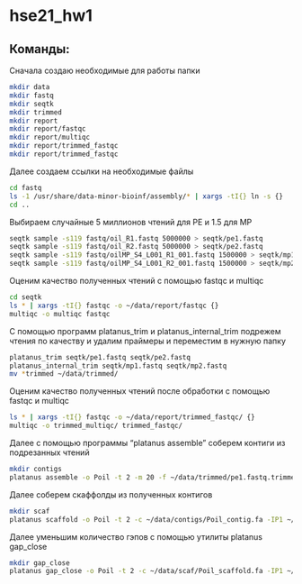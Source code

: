 # hse21_hw1

## **Команды:**

Сначала создаю необходимые для работы папки
```bash
mkdir data
mkdir fastq
mkdir seqtk
mkdir trimmed
mkdir report
mkdir report/fastqc
mkdir report/multiqc
mkdir report/trimmed_fastqc
mkdir report/trimmed_fastqc
```

Далее создаем ссылки на необходимые файлы
```bash
cd fastq
ls -1 /usr/share/data-minor-bioinf/assembly/* | xargs -tI{} ln -s {}
cd ..
```

Выбираем случайные 5 миллионов чтений для PE и 1.5 для MP
```bash
seqtk sample -s119 fastq/oil_R1.fastq 5000000 > seqtk/pe1.fastq
seqtk sample -s119 fastq/oil_R2.fastq 5000000 > seqtk/pe2.fastq
seqtk sample -s119 fastq/oilMP_S4_L001_R1_001.fastq 1500000 > seqtk/mp1.fastq
seqtk sample -s119 fastq/oilMP_S4_L001_R2_001.fastq 1500000 > seqtk/mp2.fastq 
```

Оценим качество полученных чтений с помощью fastqc и multiqc
```bash
cd seqtk
ls * | xargs -tI{} fastqc -o ~/data/report/fastqc {}
multiqc -o multiqc fastqc
```

С помощью программ platanus_trim и platanus_internal_trim подрежем чтения по качеству и удалим праймеры 
и переместим в нужную папку
```bash
platanus_trim seqtk/pe1.fastq seqtk/pe2.fastq
platanus_internal_trim seqtk/mp1.fastq seqtk/mp2.fastq
mv *trimmed ~/data/trimmed/
```

Оценим качество полученных чтений после обработки с помощью fastqc и multiqc
```bash
ls * | xargs -tI{} fastqc -o ~/data/report/trimmed_fastqc/ {}
multiqc -o trimmed_multiqc/ trimmed_fastqc/
```

Далее с помощью программы “platanus assemble” соберем контиги из подрезанных чтений
```bash
mkdir contigs
platanus assemble -o Poil -t 2 -m 20 -f ~/data/trimmed/pe1.fastq.trimmed ~/data/trimmed/pe2.fastq.trimmed 2> assemble.log
```

Далее соберем скаффолды из полученных контигов
```bash
mkdir scaf
platanus scaffold -o Poil -t 2 -c ~/data/contigs/Poil_contig.fa -IP1 ~/data/trimmed/pe1.fastq.trimmed ~/data/trimmed/pe2.fastq.trimmed -OP2 ~/data/trimmed/mp1.fastq.int_trimmed ~/data/trimmed/mp2.fastq.int_trimmed 2> scaffold.log
```

Далее уменьшим количество гэпов с помощью утилиты platanus gap_close
```bash
mkdir gap_close
platanus gap_close -o Poil -t 2 -c ~/data/scaf/Poil_scaffold.fa -IP1 ~/data/trimmed/pe1.fastq.trimmed ~/data/trimmed/pe2.fastq.trimmed -OP2 ~/data/trimmed/mp1.fastq.int_trimmed ~/data/trimmed/mp2.fastq.int_trimmed 2> gapclose.log
```


